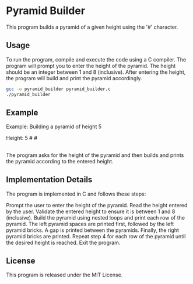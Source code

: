 # Pyramid Builder

This program builds a pyramid of a given height using the '#' character.

## Usage

To run the program, compile and execute the code using a C compiler. The program will prompt you to enter the height of the pyramid. The height should be an integer between 1 and 8 (inclusive). After entering the height, the program will build and print the pyramid accordingly.

```bash
gcc -o pyramid_builder pyramid_builder.c
./pyramid_builder
```
## Example
Example: Building a pyramid of height 5

Height: 5
    #  #
   ##  ##
  ###  ###
 ####  ####
#####  #####

The program asks for the height of the pyramid and then builds and prints the pyramid according to the entered height.

## Implementation Details
The program is implemented in C and follows these steps:

Prompt the user to enter the height of the pyramid.
Read the height entered by the user.
Validate the entered height to ensure it is between 1 and 8 (inclusive).
Build the pyramid using nested loops and print each row of the pyramid.
The left pyramid spaces are printed first, followed by the left pyramid bricks.
A gap is printed between the pyramids.
Finally, the right pyramid bricks are printed.
Repeat step 4 for each row of the pyramid until the desired height is reached.
Exit the program.
## License
This program is released under the MIT License.
